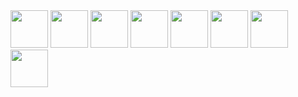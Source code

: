 <img height=60 src="https://user-images.githubusercontent.com/23739434/75457344-4a8c2b80-5974-11ea-9e0a-6a3a4c579777.png">

<img height=60 src="https://user-images.githubusercontent.com/23739434/75457365-4e1fb280-5974-11ea-83f4-a588fb5160ed.png">

<img height=60 src="https://user-images.githubusercontent.com/23739434/75457383-511aa300-5974-11ea-90f1-8be133b455f8.png">

<img height=60 src="https://user-images.githubusercontent.com/23739434/75457392-54159380-5974-11ea-97e4-fcd991d1d2e3.png">

<img height=60 src="https://user-images.githubusercontent.com/23739434/75457347-4b24c200-5974-11ea-8ab7-8db300dba4ff.png">

<img height=60 src="https://user-images.githubusercontent.com/23739434/75457368-4eb84900-5974-11ea-874d-587ad8764b37.png">

<img height=60 src="https://user-images.githubusercontent.com/23739434/75457384-51b33980-5974-11ea-86b4-3d0dce5240f8.png">

<img height=60 src="https://user-images.githubusercontent.com/23739434/75457394-54ae2a00-5974-11ea-8a66-ec9a7bb78391.png">
